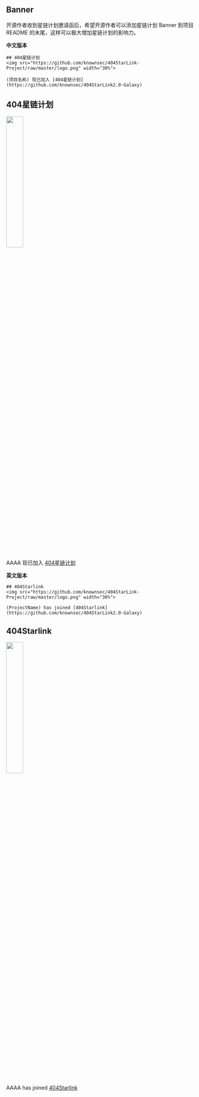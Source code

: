 ## Banner

开源作者收到星链计划邀请函后，希望开源作者可以添加星链计划 Banner 到项目 README 的末尾，这样可以极大增加星链计划的影响力。

**中文版本**  

```
## 404星链计划
<img src="https://github.com/knownsec/404StarLink-Project/raw/master/logo.png" width="30%">

(项目名称) 现已加入 [404星链计划](https://github.com/knownsec/404StarLink2.0-Galaxy)
```

## 404星链计划
<img src="https://github.com/knownsec/404StarLink-Project/raw/master/logo.png" width="30%">

AAAA 现已加入 [404星链计划](https://github.com/knownsec/404StarLink2.0-Galaxy)

**英文版本**  

```
## 404Starlink
<img src="https://github.com/knownsec/404StarLink-Project/raw/master/logo.png" width="30%">

(ProjectName) has joined [404Starlink](https://github.com/knownsec/404StarLink2.0-Galaxy)
```

## 404Starlink
<img src="https://github.com/knownsec/404StarLink-Project/raw/master/logo.png" width="30%">

AAAA has joined [404Starlink](https://github.com/knownsec/404StarLink2.0-Galaxy)